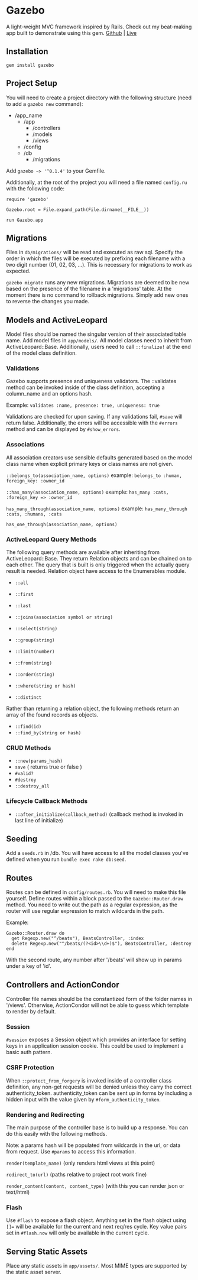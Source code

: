 # Gazebo

A light-weight MVC framework inspired by Rails.
Check out my beat-making app built to demonstrate using this gem.
[Github](https://github.com/Tassosb/gazebo "Gazebo Github") |
[Live](http://gazebo-demo.herokuapp.com/ "Live Link")

## Installation

`gem install gazebo`

## Project Setup

You will need to create a project directory with the following structure (need to add a `gazebo new` command):

- /app_name
  - /app
    - /controllers
    - /models
    - /views
  - /config
  - /db
    - /migrations

Add `gazebo ~> '^0.1.4'` to your Gemfile.

Additionally, at the root of the project you will need a file named `config.ru` with the following code:

```
require 'gazebo'

Gazebo.root = File.expand_path(File.dirname(__FILE__))

run Gazebo.app
```

## Migrations

Files in `db/migrations/` will be read and executed as raw sql. Specify the order in which the files will be executed by prefixing each filename with a two digit number (01, 02, 03, ...). This is necessary for migrations to work as expected.

`gazebo migrate` runs any new migrations. Migrations are deemed to be new based on the presence of the filename in a 'migrations' table. At the moment there is no command to rollback migrations. Simply add new ones to reverse the changes you made.

## Models and ActiveLeopard

Model files should be named the singular version of their associated table name. Add model files in `app/models/`. All model classes need to inherit from ActiveLeopard::Base. Additionally, users need to call `::finalize!` at the end of the model class definition.

### Validations

Gazebo supports presence and uniqueness validators. The ::validates method can be invoked inside of the class definition, accepting a column_name and an options hash.

Example:
`validates :name, presence: true, uniqueness: true`

Validations are checked for upon saving. If any validations fail, `#save` will return false. Additionally, the errors will be accessible with the `#errors` method and can be displayed by `#show_errors`.

### Associations

All association creators use sensible defaults generated based on the model class name when explicit primary keys or class names are not given.

`::belongs_to(association_name, options)`
example: `belongs_to :human, foreign_key: :owner_id`

`::has_many(association_name, options)`
example: `has_many :cats, :foreign_key => :owner_id`

`has_many_through(association_name, options)`
example: `has_many_through :cats, :humans, :cats`

`has_one_through(association_name, options)`

### ActiveLeopard Query Methods

The following query methods are available after inheriting from ActiveLeopard::Base. They return Relation objects and can be chained on to each other. The query that is built is only triggered when the actually query result is needed. Relation object have access to the Enumerables module.

- `::all`
- `::first`
- `::last`

- `::joins(association symbol or string)`
- `::select(string)`
- `::group(string)`
- `::limit(number)`
- `::from(string)`
- `::order(string)`
- `::where(string or hash)`
- `::distinct`

Rather than returning a relation object, the following methods return an array of the found records as objects.

- `::find(id)`
- `::find_by(string or hash)`

### CRUD Methods

- `::new(params_hash)`
- `save` ( returns true or false )
- `#valid?`
- `#destroy`
- `::destroy_all`

### Lifecycle Callback Methods

- `::after_initialize(callback_method)` (callback method is invoked in last line of initialize)

## Seeding

Add a `seeds.rb` in /db. You will have access to all the model classes you've defined when you run `bundle exec rake db:seed`.

## Routes

Routes can be defined in `config/routes.rb`. You will need to make this file yourself. Define routes within a block passed to the `Gazebo::Router.draw` method. You need to write out the path as a regular expression, as the router will use regular expression to match wildcards in the path.

Example:
```
Gazebo::Router.draw do
  get Regexp.new("^/beats"), BeatsController, :index
  delete Regexp.new("^/beats/(?<id>\\d+)$"), BeatsController, :destroy
end
```

With the second route, any number after '/beats' will show up in params under a key of 'id'.

## Controllers and ActionCondor

Controller file names should be the constantized form of the folder names in '/views'. Otherwise, ActionCondor will not be able to guess which template to render by default.

### Session

`#session` exposes a Session object which provides an interface for setting keys in an application session cookie. This could be used to implement a basic auth pattern.

### CSRF Protection

When `::protect_from_forgery` is invoked inside of a controller class definition, any non-get requests will be denied unless they carry the correct authenticity_token. authenticity_token can be sent up in forms by including a hidden input with the value given by `#form_authenticity_token`.

### Rendering and Redirecting

The main purpose of the controller base is to build up a response. You can do this easily with the following methods.

Note: a params hash will be populated from wildcards in the url, or data from request. Use `#params` to access this information.

`render(template_name)` (only renders html views at this point)

`redirect_to(url)` (paths relative to project root work fine)

`render_content(content, content_type)` (with this you can render json or text/html)

### Flash

Use `#flash` to expose a flash object. Anything set in the flash object using `[]=` will be available for the current and next req/res cycle. Key value pairs set in `#flash.now` will only be available in the current cycle.

## Serving Static Assets

Place any static assets in `app/assets/`. Most MIME types are supported by the static asset server.
